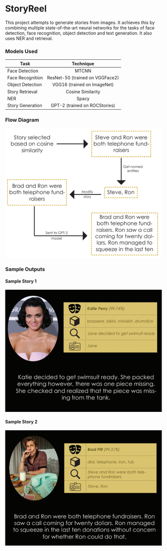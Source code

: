 # StoryReel

This project attempts to generate stories from images. It achieves this by combining multiple state-of-the-art neural networks for the tasks of face detection, face recognition, object detection and text generation. It also uses NER and retrieval.

### Models Used

| Task                | Technique                       |
| ------------------- |:-------------------------------:|
| Face Detection      | MTCNN                           |
| Face Recognition    | ResNet-50 (trained on VGGFace2) |
| Object Detection    | VGG16 (trained on ImageNet)     |
| Story Retrieval     | Cosine Similarity               |
| NER                 | Spacy                           |
| Story Generation    | GPT-2 (trained on ROCStories)   |

### Flow Diagram

![Flow Diagram](screens/ExampleFlow.png)

### Sample Outputs

#### Sample Story 1

![Example 1](screens/Example1.png)

#### Sample Story 2

![Example 1](screens/Example2.png)
